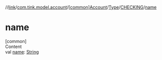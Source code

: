 //[link](../../../../index.md)/[com.tink.model.account](../../../index.md)/[[common]Account](../../index.md)/[Type](../index.md)/[CHECKING](index.md)/[name](name.md)



# name  
[common]  
Content  
val [name](name.md): [String](https://kotlinlang.org/api/latest/jvm/stdlib/kotlin/-string/index.html)  



